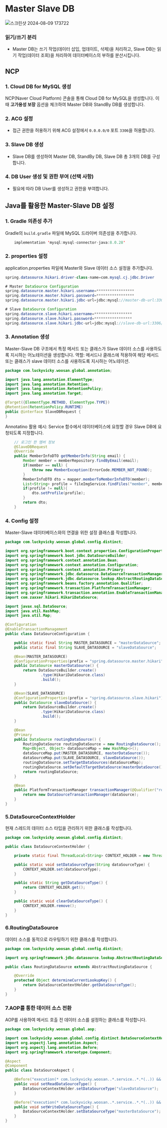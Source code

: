 # Master Slave DB
![스크린샷 2024-08-09 173722](https://github.com/user-attachments/assets/b4c1f3d3-6ded-425f-af82-44810e91920a)
### 읽기/쓰기 분리
   - Master DB는 쓰기 작업(데이터 삽입, 업데이트, 삭제)을 처리하고, Slave DB는 읽기 작업(데이터 조회)을 처리하여 데이터베이스의 부하를 분산시킵니다.

## NCP

### 1. Cloud DB for MySQL 생성

NCP(Naver Cloud Platform) 콘솔을 통해 Cloud DB for MySQL을 생성합니다. 이때 **고가용성 보장** 옵션을 체크하여 Master DB와 StandBy DB를 생성합니다.

### 2. ACG 설정

- 접근 권한을 허용하기 위해 ACG 설정에서 `0.0.0.0/0` 포트 `3306`을 허용합니다.

### 3. Slave DB 생성

- Slave DB를 생성하여 Master DB, StandBy DB, Slave DB 총 3개의 DB를 구성합니다.

### 4. DB User 생성 및 권한 부여 (선택 사항)

- 필요에 따라 DB User를 생성하고 권한을 부여합니다.

## Java를 활용한 Master-Slave DB 설정

### 1. Gradle 의존성 추가

Gradle의 `build.gradle` 파일에 MySQL 드라이버 의존성을 추가합니다.

```java
	implementation 'mysql:mysql-connector-java:8.0.28'
```

### 2. properties 설정
application.properties 파일에 Master와 Slave 데이터 소스 설정을 추가합니다.
```java
spring.datasource.hikari.driver-class-name=com.mysql.cj.jdbc.Driver

# Master DataSource Configuration
spring.datasource.master.hikari.username=*****************
spring.datasource.master.hikari.password=*****************
spring.datasource.master.hikari.jdbc-url=jdbc:mysql://master-db-url:3306/dbname

# Slave DataSource Configuration
spring.datasource.slave.hikari.username=*****************
spring.datasource.slave.hikari.password=*****************
spring.datasource.slave.hikari.jdbc-url=jdbc:mysql://slave-db-url:3306/dbname
```

### 3. Annotation 생성
Master-Slave DB 구조에서 특정 메서드 또는 클래스가 Slave 데이터 소스를 사용하도록 지시하는 어노테이션을 생성합니다.
역할: 메서드나 클래스에 적용하여 해당 메서드 또는 클래스가 slave 데이터 소스를 사용하도록 지시하는 어노테이션.
```java
package com.luckyvicky.woosan.global.annotation;

import java.lang.annotation.ElementType;
import java.lang.annotation.Retention;
import java.lang.annotation.RetentionPolicy;
import java.lang.annotation.Target;

@Target({ElementType.METHOD, ElementType.TYPE})
@Retention(RetentionPolicy.RUNTIME)
public @interface SlaveDBRequest {
}

```
Annotatino 활용 예시: Service 함수에서 데이터베이스에 요청할 경우 Slave DB에 요청되도록 지정합니다. 
```java
    // 로그인 한 멤버 정보
    @SlaveDBRequest
    @Override
    public MemberInfoDTO getMemberInfo(String email) {
        Member member = memberRepository.findByEmail(email);
        if(member == null) {
            throw new MemberException(ErrorCode.MEMBER_NOT_FOUND);
        }
        MemberInfoDTO dto = mapper.memberToMemberInfoDTO(member);
        List<String> profile = fileImgService.findFiles("member", member.getId());
        if(profile != null){
            dto.setProfile(profile);
        }
        return dto;
    }

```

### 4. Config 설정
Master-Slave 데이터베이스와의 연결을 위한 설정 클래스를 작성합니다.
```java
package com.luckyvicky.woosan.global.config.distinct;

import org.springframework.boot.context.properties.ConfigurationProperties;
import org.springframework.boot.jdbc.DataSourceBuilder;
import org.springframework.context.annotation.Bean;
import org.springframework.context.annotation.Configuration;
import org.springframework.context.annotation.Primary;
import org.springframework.jdbc.datasource.DataSourceTransactionManager;
import org.springframework.jdbc.datasource.lookup.AbstractRoutingDataSource;
import org.springframework.beans.factory.annotation.Qualifier;
import org.springframework.transaction.PlatformTransactionManager;
import org.springframework.transaction.annotation.EnableTransactionManagement;
import com.zaxxer.hikari.HikariDataSource;

import javax.sql.DataSource;
import java.util.HashMap;
import java.util.Map;

@Configuration
@EnableTransactionManagement
public class DataSourceConfiguration {

    public static final String MASTER_DATASOURCE = "masterDataSource";
    public static final String SLAVE_DATASOURCE = "slaveDataSource";

    @Bean(MASTER_DATASOURCE)
    @ConfigurationProperties(prefix = "spring.datasource.master.hikari")
    public DataSource masterDataSource() {
        return DataSourceBuilder.create()
                .type(HikariDataSource.class)
                .build();
    }

    @Bean(SLAVE_DATASOURCE)
    @ConfigurationProperties(prefix = "spring.datasource.slave.hikari")
    public DataSource slaveDataSource() {
        return DataSourceBuilder.create()
                .type(HikariDataSource.class)
                .build();
    }

    @Bean
    @Primary
    public DataSource routingDataSource() {
        RoutingDataSource routingDataSource = new RoutingDataSource();
        Map<Object, Object> dataSourceMap = new HashMap<>();
        dataSourceMap.put(MASTER_DATASOURCE, masterDataSource());
        dataSourceMap.put(SLAVE_DATASOURCE, slaveDataSource());
        routingDataSource.setTargetDataSources(dataSourceMap);
        routingDataSource.setDefaultTargetDataSource(masterDataSource());
        return routingDataSource;
    }

    @Bean
    public PlatformTransactionManager transactionManager(@Qualifier("routingDataSource") DataSource dataSource) {
        return new DataSourceTransactionManager(dataSource);
    }
}

```
### 5.DataSourceContextHolder
현재 스레드의 데이터 소스 타입을 관리하기 위한 클래스를 작성합니다.
```java
package com.luckyvicky.woosan.global.config.distinct;

public class DataSourceContextHolder {

    private static final ThreadLocal<String> CONTEXT_HOLDER = new ThreadLocal<>();

    public static void setDataSourceType(String dataSourceType) {
        CONTEXT_HOLDER.set(dataSourceType);
    }

    public static String getDataSourceType() {
        return CONTEXT_HOLDER.get();
    }

    public static void clearDataSourceType() {
        CONTEXT_HOLDER.remove();
    }
}

```

### 6.RoutingDataSource
데이터 소스를 동적으로 라우팅하기 위한 클래스를 작성합니다.
```java
package com.luckyvicky.woosan.global.config.distinct;

import org.springframework.jdbc.datasource.lookup.AbstractRoutingDataSource;

public class RoutingDataSource extends AbstractRoutingDataSource {

    @Override
    protected Object determineCurrentLookupKey() {
        return DataSourceContextHolder.getDataSourceType();
    }
}

```

### 7.AOP를 통한 데이터 소스 전환
AOP를 사용하여 메서드 호출 전 데이터 소스를 설정하는 클래스를 작성합니다.
```java
package com.luckyvicky.woosan.global.aop;

import com.luckyvicky.woosan.global.config.distinct.DataSourceContextHolder;
import org.aspectj.lang.annotation.Aspect;
import org.aspectj.lang.annotation.Before;
import org.springframework.stereotype.Component;

@Aspect
@Component
public class DataSourceAspect {

    @Before("execution(* com.luckyvicky.woosan..*.service..*.*(..)) && @annotation(com.luckyvicky.woosan.global.annotation.SlaveDBRequest)")
    public void setReadDataSourceType() {
        DataSourceContextHolder.setDataSourceType("slaveDataSource");
    }

    @Before("execution(* com.luckyvicky.woosan..*.service..*.*(..)) && !@annotation(com.luckyvicky.woosan.global.annotation.SlaveDBRequest)")
    public void setWriteDataSourceType() {
        DataSourceContextHolder.setDataSourceType("masterDataSource");
    }
}

```


